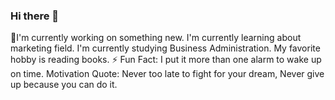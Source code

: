 ### Hi there 👋  
🌱I'm currently working on something new.
I'm currently learning about marketing field.
I'm currently studying Business Administration.
My favorite hobby is reading books.
⚡ Fun Fact: I put it more than one alarm to wake up on time.
Motivation Quote: Never too late to fight for your dream, Never give up because you can do it. 
<!--
**Maria0225/Maria0225** is a ✨ _special_ ✨ repository because its `README.md` (this file) appears on your GitHub profile.



-  I’m currently working on something new ...
- 🌱 I’m currently learning about marketing field  ...
-  I’m currently studying Business Administration ...
-  My favorite hobby is reading books...
- ⚡ Fun fact: I put it more than one alarm to wake up on time...

